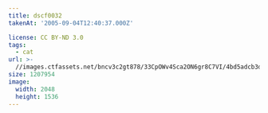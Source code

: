 ```yaml
---
title: dscf0032
takenAt: '2005-09-04T12:40:37.000Z'

license: CC BY-ND 3.0
tags:
  - cat
url: >-
  //images.ctfassets.net/bncv3c2gt878/33CpOWv4Sca2ON6gr8C7VI/4bd5adcb3d38450688bd0fcba3d2c114/dscf0032_4559760963_o
size: 1207954
image:
  width: 2048
  height: 1536
---
```

